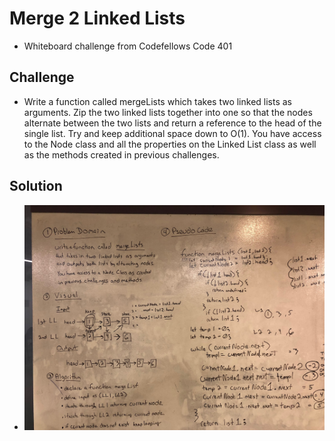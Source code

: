# Merge 2 Linked Lists
- Whiteboard challenge from Codefellows Code 401

## Challenge
- Write a function called mergeLists which takes two linked lists as arguments. Zip the two linked lists together into one so that the nodes alternate between the two lists and return a reference to the head of the single list. Try and keep additional space down to O(1). You have access to the Node class and all the properties on the Linked List class as well as the methods created in previous challenges.

## Solution
- ![](./src/assets/Whiteboard08-ll-merge.jpg)